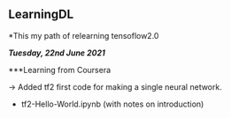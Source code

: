 ## LearningDL

*This my path of relearning tensoflow2.0

***Tuesday, 22nd June 2021***

***Learning from Coursera

-> Added tf2 first code for making a single neural network.
  - tf2-Hello-World.ipynb (with notes on introduction)
